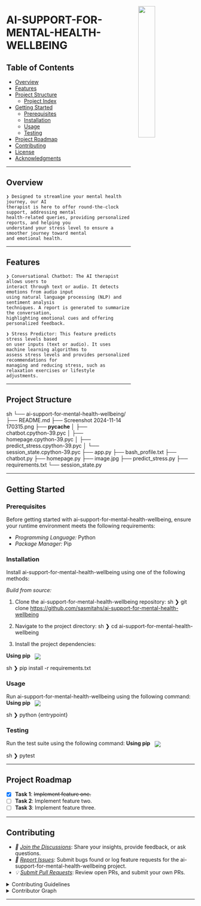 <div align="left" style="position: relative;">
<img src="https://img.icons8.com/external-tal-revivo-regular-tal-revivo/96/external-readme-is-a-easy-to-build-a-developer-hub-that-adapts-to-the-user-logo-regular-tal-revivo.png" align="right" width="30%" style="margin: -20px 0 0 20px;">
<h1>AI-SUPPORT-FOR-MENTAL-HEALTH-WELLBEING</h1>



##  Table of Contents

- [ Overview](#-overview)
- [ Features](#-features)
- [ Project Structure](#-project-structure)
  - [ Project Index](#-project-index)
- [ Getting Started](#-getting-started)
  - [ Prerequisites](#-prerequisites)
  - [ Installation](#-installation)
  - [ Usage](#-usage)
  - [ Testing](#-testing)
- [ Project Roadmap](#-project-roadmap)
- [ Contributing](#-contributing)
- [ License](#-license)
- [ Acknowledgments](#-acknowledgments)

---

##  Overview

<code>❯  Designed to streamline your mental health journey, our AI therapist is here to offer round-the-clock support, addressing mental health-related queries, providing personalized reports, and helping you understand your stress level to ensure a smoother journey toward mental and emotional health.</code>

---

##  Features

<code>❯ Conversational Chatbot: The AI therapist allows users to interact through text or audio. It detects emotions from audio input using natural language processing (NLP) and sentiment analysis techniques. A report is generated to summarize the conversation, highlighting emotional cues and offering personalized feedback. </code>

<code>❯ Stress Predictor: This feature predicts stress levels based on user inputs (text or audio). It uses machine learning algorithms to assess stress levels and provides personalized recommendations for managing and reducing stress, such as relaxation exercises or lifestyle adjustments. </code>

---

##  Project Structure

sh
└── ai-support-for-mental-health-wellbeing/
    ├── README.md
    ├── Screenshot 2024-11-14 170315.png
    ├── __pycache__
    │   ├── chatbot.cpython-39.pyc
    │   ├── homepage.cpython-39.pyc
    │   ├── predict_stress.cpython-39.pyc
    │   └── session_state.cpython-39.pyc
    ├── app.py
    ├── bash_profile.txt
    ├── chatbot.py
    ├── homepage.py
    ├── image.jpg
    ├── predict_stress.py
    ├── requirements.txt
    └── session_state.py



---
##  Getting Started

###  Prerequisites

Before getting started with ai-support-for-mental-health-wellbeing, ensure your runtime environment meets the following requirements:

- *Programming Language:* Python
- *Package Manager:* Pip


###  Installation

Install ai-support-for-mental-health-wellbeing using one of the following methods:

*Build from source:*

1. Clone the ai-support-for-mental-health-wellbeing repository:
sh
❯ git clone https://github.com/sasmitahs/ai-support-for-mental-health-wellbeing


2. Navigate to the project directory:
sh
❯ cd ai-support-for-mental-health-wellbeing


3. Install the project dependencies:


**Using pip** &nbsp; [<img align="center" src="https://img.shields.io/badge/Pip-3776AB.svg?style={badge_style}&logo=pypi&logoColor=white" />](https://pypi.org/project/pip/)

sh
❯ pip install -r requirements.txt





###  Usage
Run ai-support-for-mental-health-wellbeing using the following command:
**Using pip** &nbsp; [<img align="center" src="https://img.shields.io/badge/Pip-3776AB.svg?style={badge_style}&logo=pypi&logoColor=white" />](https://pypi.org/project/pip/)

sh
❯ python {entrypoint}



###  Testing
Run the test suite using the following command:
**Using pip** &nbsp; [<img align="center" src="https://img.shields.io/badge/Pip-3776AB.svg?style={badge_style}&logo=pypi&logoColor=white" />](https://pypi.org/project/pip/)

sh
❯ pytest



---
##  Project Roadmap

- [X] **Task 1**: <strike>Implement feature one.</strike>
- [ ] **Task 2**: Implement feature two.
- [ ] **Task 3**: Implement feature three.

---

##  Contributing

- *💬 [Join the Discussions](https://github.com/sasmitahs/ai-support-for-mental-health-wellbeing/discussions)*: Share your insights, provide feedback, or ask questions.
- *🐛 [Report Issues](https://github.com/sasmitahs/ai-support-for-mental-health-wellbeing/issues)*: Submit bugs found or log feature requests for the ai-support-for-mental-health-wellbeing project.
- *💡 [Submit Pull Requests](https://github.com/sasmitahs/ai-support-for-mental-health-wellbeing/blob/main/CONTRIBUTING.md)*: Review open PRs, and submit your own PRs.

<details closed>
<summary>Contributing Guidelines</summary>

1. *Fork the Repository*: Start by forking the project repository to your github account.
2. *Clone Locally*: Clone the forked repository to your local machine using a git client.
   sh
   git clone https://github.com/sasmitahs/ai-support-for-mental-health-wellbeing
   
3. *Create a New Branch*: Always work on a new branch, giving it a descriptive name.
   sh
   git checkout -b new-feature-x
   
4. *Make Your Changes*: Develop and test your changes locally.
5. *Commit Your Changes*: Commit with a clear message describing your updates.
   sh
   git commit -m 'Implemented new feature x.'
   
6. *Push to github*: Push the changes to your forked repository.
   sh
   git push origin new-feature-x
   
7. *Submit a Pull Request*: Create a PR against the original project repository. Clearly describe the changes and their motivations.
8. *Review*: Once your PR is reviewed and approved, it will be merged into the main branch. Congratulations on your contribution!
</details>

<details closed>
<summary>Contributor Graph</summary>
<br>
<p align="left">
   <a href="https://github.com{/sasmitahs/ai-support-for-mental-health-wellbeing/}graphs/contributors">
      <img src="https://contrib.rocks/image?repo=sasmitahs/ai-support-for-mental-health-wellbeing">
   </a>
</p>
</details>

---